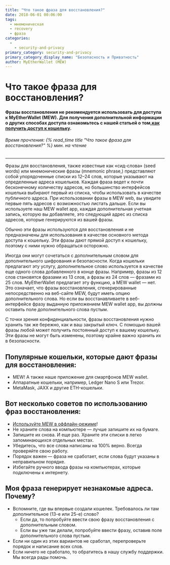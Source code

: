 ```yaml
---
title: "Что такое фраза для восстановления?"
date: 2018-06-01 00:06:00
tags:
  - мнемоническая
  - recovery
  - фраза
categories:
  - 
    - security-and-privacy
primary_category: security-and-privacy
primary_category_display_name: "Безопасность и Приватность"
author: MyEtherWallet (MEW)
---
```


# **Что такое фраза для восстановления?**

#### **Фразы восстановления не рекомендуется использовать для доступа к MyEtherWallet (MEW).  Для получения дополнительной информации о других способах доступа ознакомьтесь с нашей статьей о том,[как получить доступ к кошельку](/@@@@@@/getting-started/how-to-access-your-wallet/).**

###### Время прочтения: {% read_time title "Что такое фраза для восстановления?" %} мин. на чтение

* * *

Фразы для восстановления, также известные как «сид-слова» (seed words) или мнемонические фразы (mnemonic phrase,) представляют собой упорядоченные списки из 12–24 слов, которые указывают на определенные адреса кошельков. Каждая фраза ведет к почти бесконечному количеству адресов, но большинство интерфейсов кошелька выбирают первый из списка, чтобы использовать в качестве публичного адреса. При использовании фразы в MEW web, вы увидите первые пять адресов с возможностью листать дальше. Если вы используете наш MEW wallet app, каждая дополнительная учетная запись, которую вы добавляете, это следующий адрес из списка адресов, которые генерируются из вашей фразы.

Обычно эти фразы используются для восстановления и не предназначены для использования в качестве основного метода доступа к кошельку. Эти фразы дают прямой доступ к кошельку, поэтому с ними нужно обращаться осторожно.

Иногда они могут сочетаться с дополнительным словом для дополнительного шифрования и безопасности. Когда кошельки предлагают эту услугу, дополнительное слово используется в качестве еще одного слова добавленного в конце фразы. Например, фразы из 12 слов становятся фразами из 13 слов, а фразы из 24 слов — фразами из  25 слов. MyEtherWallet предлагает эту функцию, а MEW wallet — нет. Это означает, что фразы восстановления, сгенерированные непосредственно на веб-сайте MEW, будут иметь опцию дополнительного слова. Но если вы восстанавливаете в веб-интерфейсе фразу выданную приложением MEW wallet app, вы должны оставить поле дополнительного слова пустым.

С точки зрения конфиденциальности, фразы восстановления нужно хранить так же бережно, как и ваш закрытый ключ. С помощью вашей фразы любой может получить постоянный доступ к вашему кошельку. Эти фразы не могут быть изменены, поэтому крайне важно хранить их в безопасности.

## **Популярные кошельки, которые дают фразы для восстановления:**

-   MEW! А также наше приложение для смартфонов MEW wallet.
-   Аппаратные кошельки, например, Ledger Nano S или Trezor.
-   MetaMask, JAXX и другие ETH-кошельки.

## **Вот несколько советов по использованию фраз восстановления:**

-   [Используйте MEW в оффлайн-режиме](/@@@@@@/offline/using-mew-offline/)!
-   Не храните слова на компьютере — лучше запишите их на бумаге.
-   Запишите их снова. И еще раз. Храните эти списки в легко запоминающихся отдельных местах.
-   Убедитесь, что все слова написаны на 100% верно. Всегда проверяйте свою работу.
-   Порядок важен — фраза не сработает, если слова будут указаны в неправильном порядке.
-   Избегайте ручного ввода фразы на компьютерах, которые подключены к интернету.

## **Моя фраза генерирует незнакомые адреса. Почему?**

-   Вспомните, где вы впервые создали кошелек. Требовалось ли там дополнительное (13-е или 25-е) слово?
    -   Если да, то попробуйте ввести свою фразу восстановления с дополнительным словом.
    -   Если вы уже так делали, попробуйте ввести фразу, оставив поле дополнительного слова пустым.
-   Если ни один из этих вариантов не сработал, перепроверьте порядок и написание всех слов.
-   Если ничего не сработало, то обратитесь в нашу службу поддержки. Мы всегда рады помочь.
